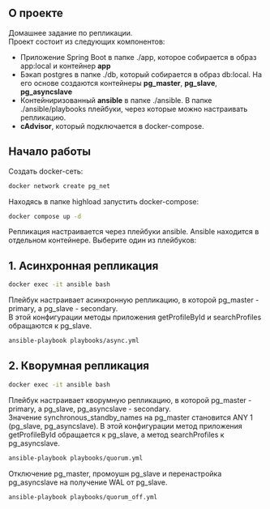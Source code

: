 ## О проекте
Домашнее задание по репликации.  
Проект состоит из следующих компонентов:  
* Приложение Spring Boot в папке ./app, которое собирается в образ app:local и контейнер **app**  
* Бэкап postgres в папке ./db, который собирается в образ db:local. На его основе создаются контейнеры **pg_master**, **pg_slave**, **pg_asyncslave**  
* Контейниризованный **ansible** в папке ./ansible. В папке ./ansible/playbooks плейбуки, через которые можно настраивать репликацию.
* **cAdvisor**, который подключается в docker-compose.
## Начало работы
Создать docker-сеть:
```bash
docker network create pg_net
```
Находясь в папке highload запустить docker-compose:
```bash
docker compose up -d
```
Репликация настраивается через плейбуки ansible. Ansible находится в отдельном контейнере.
Выберите один из плейбуков:
## 1. Асинхронная репликация
```bash
docker exec -it ansible bash
```
Плейбук настраивает асинхронную репликацию, в которой pg_master - primary, а pg_slave - secondary.  
В этой конфигурации методы приложения getProfileById и searchProfiles обращаются к pg_slave.
```bash
ansible-playbook playbooks/async.yml
```
## 2. Кворумная репликация
```bash
docker exec -it ansible bash
```
Плейбук настраивает кворумную репликацию, в которой pg_master - primary, а pg_slave, pg_asyncslave - secondary.  
Значение synchronous_standby_names на pg_master становится ANY 1 (pg_slave, pg_asyncslave).
В этой конфигурации метод приложения getProfileById обращается к pg_slave, а метод searchProfiles к pg_asyncslave.
```bash
ansible-playbook playbooks/quorum.yml
```
Отключение pg_master, промоушн pg_slave и перенастройка pg_asyncslave на получение WAL от pg_slave.
```bash
ansible-playbook playbooks/quorum_off.yml
```
